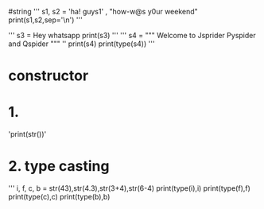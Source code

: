 #string
'''
s1, s2 = 'ha! guys1' , "how-w@s y0ur weekend"
print(s1,s2,sep='\n')
'''


'''
s3 =
Hey
whatsapp
print(s3)
'''
'''
s4 = """
Welcome to Jsprider
Pyspider and Qspider
"""
''
print(s4)
print(type(s4))
'''

# constructor
# 1.
'print(str())'
# 2. type casting
'''
i, f, c, b =  str(43),str(4.3),str(3+4),str(6-4)
print(type(i),i)
print(type(f),f)
print(type(c),c)
print(type(b),b)
